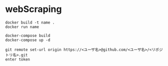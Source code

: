 # webScraping
```
docker build -t name .
docker run name

docker-compose build
docker-compose up -d
```

```
git remote set-url origin https://<ユーザ名>@github.com/<ユーザ名>/<リポジトリ名>.git
enter token
``` 